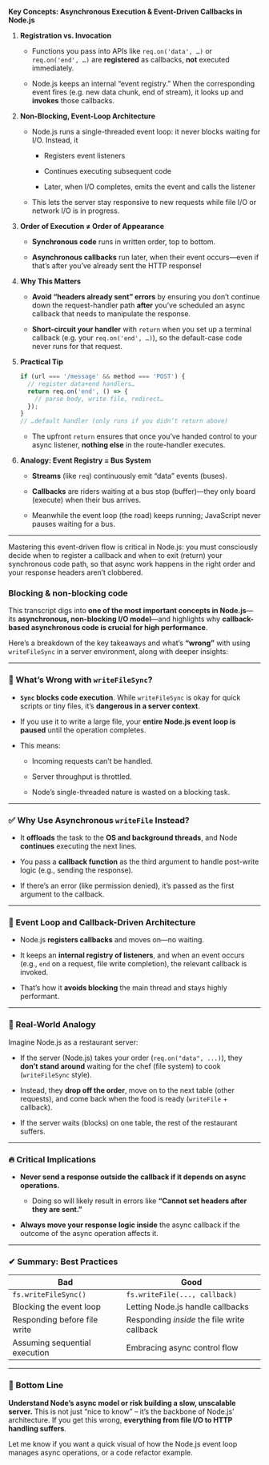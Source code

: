 **Key Concepts: Asynchronous Execution & Event-Driven Callbacks in Node.js**

1. **Registration vs. Invocation**
    
    - Functions you pass into APIs like `req.on('data', …)` or `req.on('end', …)` are **registered** as callbacks, **not** executed immediately.
        
    - Node.js keeps an internal “event registry.” When the corresponding event fires (e.g. new data chunk, end of stream), it looks up and **invokes** those callbacks.
        
2. **Non-Blocking, Event-Loop Architecture**
    
    - Node.js runs a single-threaded event loop: it never blocks waiting for I/O. Instead, it
        
        - Registers event listeners
            
        - Continues executing subsequent code
            
        - Later, when I/O completes, emits the event and calls the listener
            
    - This lets the server stay responsive to new requests while file I/O or network I/O is in progress.
        
3. **Order of Execution ≠ Order of Appearance**
    
    - **Synchronous code** runs in written order, top to bottom.
        
    - **Asynchronous callbacks** run later, when their event occurs—even if that’s after you’ve already sent the HTTP response!
        
4. **Why This Matters**
    
    - **Avoid “headers already sent” errors** by ensuring you don’t continue down the request-handler path **after** you’ve scheduled an async callback that needs to manipulate the response.
        
    - **Short-circuit your handler** with `return` when you set up a terminal callback (e.g. your `req.on('end', …)`), so the default-case code never runs for that request.
        
5. **Practical Tip**
    
    ```js
    if (url === '/message' && method === 'POST') {
      // register data+end handlers…
      return req.on('end', () => {
        // parse body, write file, redirect…
      });
    }
    // …default handler (only runs if you didn’t return above)
    ```
    
    - The upfront `return` ensures that once you’ve handed control to your async listener, **nothing else** in the route-handler executes.
        
6. **Analogy: Event Registry = Bus System**
    
    - **Streams** (like `req`) continuously emit “data” events (buses).
        
    - **Callbacks** are riders waiting at a bus stop (buffer)—they only board (execute) when their bus arrives.
        
    - Meanwhile the event loop (the road) keeps running; JavaScript never pauses waiting for a bus.
        

---

Mastering this event-driven flow is critical in Node.js: you must consciously decide when to register a callback and when to exit (return) your synchronous code path, so that async work happens in the right order and your response headers aren’t clobbered.

### Blocking & non-blocking code 

This transcript digs into **one of the most important concepts in Node.js**—its **asynchronous, non-blocking I/O model**—and highlights why **callback-based asynchronous code is crucial for high performance**.

Here’s a breakdown of the key takeaways and what’s **“wrong”** with using `writeFileSync` in a server environment, along with deeper insights:

---

### 🚫 What’s Wrong with `writeFileSync`?

- **`Sync` blocks code execution**. While `writeFileSync` is okay for quick scripts or tiny files, it’s **dangerous in a server context**.
    
- If you use it to write a large file, your **entire Node.js event loop is paused** until the operation completes.
    
- This means:
    
    - Incoming requests can’t be handled.
        
    - Server throughput is throttled.
        
    - Node’s single-threaded nature is wasted on a blocking task.
        

---

### ✅ Why Use Asynchronous `writeFile` Instead?

- It **offloads** the task to the **OS and background threads**, and Node **continues** executing the next lines.
    
- You pass a **callback function** as the third argument to handle post-write logic (e.g., sending the response).
    
- If there’s an error (like permission denied), it’s passed as the first argument to the callback.
    

---

### 🧠 Event Loop and Callback-Driven Architecture

- Node.js **registers callbacks** and moves on—no waiting.
    
- It keeps an **internal registry of listeners**, and when an event occurs (e.g., `end` on a request, file write completion), the relevant callback is invoked.
    
- That’s how it **avoids blocking** the main thread and stays highly performant.
    

---

### 🧩 Real-World Analogy

Imagine Node.js as a restaurant server:

- If the server (Node.js) takes your order (`req.on("data", ...)`), they **don’t stand around** waiting for the chef (file system) to cook (`writeFileSync` style).
    
- Instead, they **drop off the order**, move on to the next table (other requests), and come back when the food is ready (`writeFile` + callback).
    
- If the server waits (blocks) on one table, the rest of the restaurant suffers.
    

---

### 🔥 Critical Implications

- **Never send a response outside the callback if it depends on async operations.**
    
    - Doing so will likely result in errors like **“Cannot set headers after they are sent.”**
        
- **Always move your response logic inside** the async callback if the outcome of the async operation affects it.
    

---

### ✔ Summary: Best Practices

|**Bad**|**Good**|
|---|---|
|`fs.writeFileSync()`|`fs.writeFile(..., callback)`|
|Blocking the event loop|Letting Node.js handle callbacks|
|Responding before file write|Responding _inside_ the file write callback|
|Assuming sequential execution|Embracing async control flow|

---

### 📌 Bottom Line

**Understand Node’s async model or risk building a slow, unscalable server.** This is not just “nice to know” – it’s the backbone of Node.js’ architecture. If you get this wrong, **everything from file I/O to HTTP handling suffers**.

Let me know if you want a quick visual of how the Node.js event loop manages async operations, or a code refactor example.